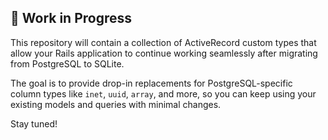 ## 🚧 Work in Progress

This repository will contain a collection of ActiveRecord custom types that allow your Rails application to continue working seamlessly after migrating from PostgreSQL to SQLite.

The goal is to provide drop-in replacements for PostgreSQL-specific column types like `inet`, `uuid`, `array`, and more, so you can keep using your existing models and queries with minimal changes.

Stay tuned!